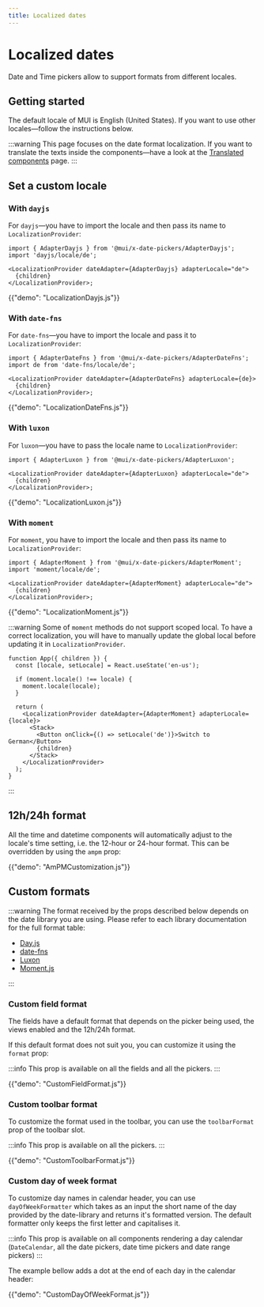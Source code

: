 ```yaml
---
title: Localized dates
---
```


# Localized dates

<p class="description">Date and Time pickers allow to support formats from different locales.</p>

## Getting started

The default locale of MUI is English (United States). If you want to use other locales—follow the instructions below.

:::warning
This page focuses on the date format localization.
If you want to translate the texts inside the components—have a look at the [Translated components](/x/react-date-pickers/localization/) page.
:::

## Set a custom locale

### With `dayjs`

For `dayjs`—you have to import the locale and then pass its name to `LocalizationProvider`:

```tsx
import { AdapterDayjs } from '@mui/x-date-pickers/AdapterDayjs';
import 'dayjs/locale/de';

<LocalizationProvider dateAdapter={AdapterDayjs} adapterLocale="de">
  {children}
</LocalizationProvider>;
```

{{"demo": "LocalizationDayjs.js"}}

### With `date-fns`

For `date-fns`—you have to import the locale and pass it to `LocalizationProvider`:

```tsx
import { AdapterDateFns } from '@mui/x-date-pickers/AdapterDateFns';
import de from 'date-fns/locale/de';

<LocalizationProvider dateAdapter={AdapterDateFns} adapterLocale={de}>
  {children}
</LocalizationProvider>;
```

{{"demo": "LocalizationDateFns.js"}}

### With `luxon`

For `luxon`—you have to pass the locale name to `LocalizationProvider`:

```tsx
import { AdapterLuxon } from '@mui/x-date-pickers/AdapterLuxon';

<LocalizationProvider dateAdapter={AdapterLuxon} adapterLocale="de">
  {children}
</LocalizationProvider>;
```

{{"demo": "LocalizationLuxon.js"}}

### With `moment`

For `moment`, you have to import the locale and then pass its name to `LocalizationProvider`:

```tsx
import { AdapterMoment } from '@mui/x-date-pickers/AdapterMoment';
import 'moment/locale/de';

<LocalizationProvider dateAdapter={AdapterMoment} adapterLocale="de">
  {children}
</LocalizationProvider>;
```

{{"demo": "LocalizationMoment.js"}}

:::warning
Some of `moment` methods do not support scoped local.
To have a correct localization, you will have to manually update the global local before updating it in `LocalizationProvider`.

```tsx
function App({ children }) {
  const [locale, setLocale] = React.useState('en-us');

  if (moment.locale() !== locale) {
    moment.locale(locale);
  }

  return (
    <LocalizationProvider dateAdapter={AdapterMoment} adapterLocale={locale}>
      <Stack>
        <Button onClick={() => setLocale('de')}>Switch to German</Button>
        {children}
      </Stack>
    </LocalizationProvider>
  );
}
```

:::

## 12h/24h format

All the time and datetime components will automatically adjust to the locale's time setting, i.e. the 12-hour or 24-hour format.
This can be overridden by using the `ampm` prop:

{{"demo": "AmPMCustomization.js"}}

## Custom formats

:::warning
The format received by the props described below depends on the date library you are using.
Please refer to each library documentation for the full format table:

- [Day.js](https://day.js.org/docs/display/format)
- [date-fns](https://date-fns.org/docs/format)
- [Luxon](https://moment.github.io/luxon/#/formatting?id=table-of-tokens)
- [Moment.js](https://momentjs.com/docs/#/displaying/format/)

:::

### Custom field format

The fields have a default format that depends on the picker being used, the views enabled and the 12h/24h format.

If this default format does not suit you, you can customize it using the `format` prop:

:::info
This prop is available on all the fields and all the pickers.
:::

{{"demo": "CustomFieldFormat.js"}}

### Custom toolbar format

To customize the format used in the toolbar, you can use the `toolbarFormat` prop of the toolbar slot.

:::info
This prop is available on all the pickers.
:::

{{"demo": "CustomToolbarFormat.js"}}

### Custom day of week format

To customize day names in calendar header, you can use `dayOfWeekFormatter` which takes as an input the short name of the day provided by the date-library and returns it's formatted version.
The default formatter only keeps the first letter and capitalises it.

:::info
This prop is available on all components rendering a day calendar (`DateCalendar`, all the date pickers, date time pickers and date range pickers)
:::

The example bellow adds a dot at the end of each day in the calendar header:

{{"demo": "CustomDayOfWeekFormat.js"}}
